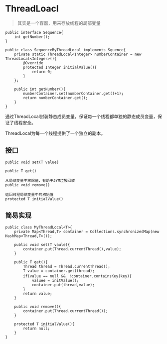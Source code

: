 # ThreadLoacl #
>其实是一个容器，用来存放线程的局部变量

    public interface Sequence{
		int getNumber();
	}

	public class SequenceByThreadLocal implements Squence{
		private static ThreadLocal<Integer> numberContainer = new ThreadLocal<Integer>(){
			@Override
			protected Integer initialValue(){
				return 0;
			}
		};

		public int getNumber(){
			numberContainer.set(numberContainer.get()+1);
			return numberContainer.get();
		}
	}

通过ThreadLocal封装静态成员变量，保证每一个线程都单独的静态成员变量，保证了线程安全。

ThreadLocal为每一个线程提供了一个独立的副本。

## 接口 ##

	public void set(T value)

	public T get()

	从局部变量中移除值，有助于JYM垃圾回收
	public void remove()

	返回线程局部变量中的初始值
	protected T initialValue() 

## 简易实现 ##

    public class MyThreadLocal<T>{
		private Map<Thread,T> container = Collections.synchronizedMap(new HashMap<Thread,T>());

		public void set(T vaule){
			container.put(Thread.currentThread(),value);
		}

		public T get(){
			Thread thread = Thread.currentThread();
			T value = container.get(thread);
			if(value == null &&　!container.containsKey(key){
				valuee = initValue();
				container.put(thread,value);
			}
			return value;
		}

		public void remove(){
			container.put(Thread.currentThread());
		}

		protected T initialValue(){
			return null;
		}
	}